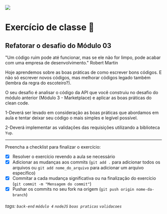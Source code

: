 ![](https://i.imgur.com/xG74tOh.png)

# Exercício de classe 🏫

## Refatorar o desafio do Módulo 03

"Um código ruim pode até funcionar, mas se ele não for limpo, pode acabar com uma empresa de desenvolvimento." Robert Martin

Hoje aprendemos sobre as boas práticas de como escrever bons códigos. E não só escrever novos códigos, mas melhorar códigos legado também (lembra da regra do escoteiro?).

O seu desafio é analisar o código da API que você construiu no desafio do módulo anterior (Módulo 3 - Marketplace) e aplicar as boas práticas do clean code.

1-Deverá ser levado em consideração as boas práticas que abordamos em aula e tentar deixar seu código o mais simples e legível possível.

2-Deverá implementar as validações das requisições utilizando a biblioteca `Yup`.

---

Preencha a checklist para finalizar o exercício:

-   [x] Resolver o exercício revendo a aula se necessário
-   [x] Adicionar as mudanças aos commits (`git add .` para adicionar todos os arquivos ou `git add nome_do_arquivo` para adicionar um arquivo específico)
-   [x] Commitar a cada mudança significativa ou na finalização do exercício (`git commit -m "Mensagem do commit"`)
-   [x] Pushar os commits no seu fork na origem (`git push origin nome-da-branch`)

###### tags: `back-end` `módulo 4` `nodeJS` `boas praticas` `validacoes`
